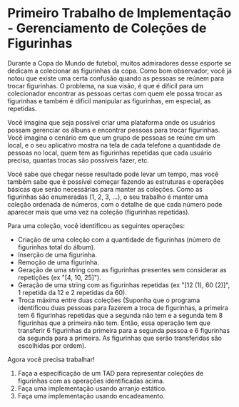 # Primeiro Trabalho de Implementação - Gerenciamento de Coleções de Figurinhas

Durante a Copa do Mundo de futebol, muitos admiradores desse esporte se dedicam a colecionar as figurinhas da copa. Como bom observador, você já notou que existe uma certa confusão quando as pessoas se reúnem para trocar figurinhas. O problema, na sua visão, é que é difícil para um colecionador encontrar as pessoas certas com quem ele possa trocar as figurinhas e também é difícil manipular as figurinhas, em especial, as repetidas.

Você imagina que seja possível criar uma plataforma onde os usuários possam gerenciar os álbuns e encontrar pessoas para trocar figurinhas. Você imagina o cenário em que um grupo de pessoas se reúne em um local, e o seu aplicativo mostra na tela de cada telefone a quantidade de pessoas no local, quem tem as figurinhas repetidas que cada usuário precisa, quantas trocas são possíveis fazer, etc.

Você sabe que chegar nesse resultado pode levar um tempo, mas você também sabe que é possível começar fazendo as estruturas e operações básicas que serão necessárias para manter as coleções. Como as figurinhas são enumeradas (1, 2, 3, ...), o seu trabalho é manter uma coleção ordenada de números, com o detalhe de que cada número pode aparecer mais que uma vez na coleção (figurinhas repetidas).

Para uma coleção, você identificou as seguintes operações:

- Criação de uma coleção com a quantidade de figurinhas (número de figurinhas total do álbum).
- Inserção de uma figurinha.
- Remoção de uma figurinha.
- Geração de uma string com as figurinhas presentes sem considerar as repetições (ex "[4, 10, 25]").
- Geração de uma string com as figurinhas repetidas (ex "[12 (1), 60 (2)]", 1 repetida da 12 e 2 repetidas da 60).
- Troca máxima entre duas coleções (Suponha que o programa identificou duas pessoas para fazerem a troca de figurinhas, a primeira tem 6 figurinhas repetidas que a segunda não tem e a segunda tem 8 figurinhas que a primeira não tem. Então, essa operação tem que transferir 6 figurinhas da primeira para a segunda pessoa e 6 figurinhas da segunda para a primeira. As figurinhas que serão transferidas são escolhidas por ordem).

Agora você precisa trabalhar!

1. Faça a especificação de um TAD para representar coleções de figurinhas com as operações identificadas acima.
2. Faça uma implementação usando arranjo estático.
3. Faça uma implementação usando encadeamento.